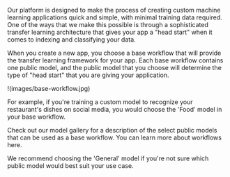 Our platform is designed to make the process of creating custom machine learning applications quick and simple, with minimal training data required. One of the ways that we make this possible is through a sophisticated transfer learning architecture that gives your app a "head start" when it comes to indexing and classifying your data.

When you create a new app, you choose a base workflow that will provide the transfer learning framework for your app. Each base workflow contains one public model, and the public model that you choose will determine the type of "head start" that you are giving your application.

!(images/base-workflow.jpg)

For example, if you're training a custom model to recognize your restaurant's dishes on social media, you would choose the 'Food' model in your base workflow.

Check out our model gallery for a description of the select public models that can be used as a base workflow. You can learn more about workflows here.

We recommend choosing the 'General' model if you're not sure which public model would best suit your use case.
